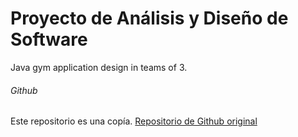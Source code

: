 # Proyecto de Análisis y Diseño de Software
Java gym application design in teams of 3.
###### Github
Este repositorio es una copía. [Repositorio de Github original](https://github.com/victorino3c/PADSOF)
